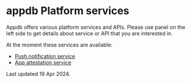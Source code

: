 # appdb Platform services

Appdb offers various platform services and APIs. Please use panel on the left side to get details about service or API that you are interested in.

At the moment these services are available:

- [Push notification service](/services/push-notifications)
- [App attestation service](/services/app-attestation)


Last updated 19 Apr 2024.
